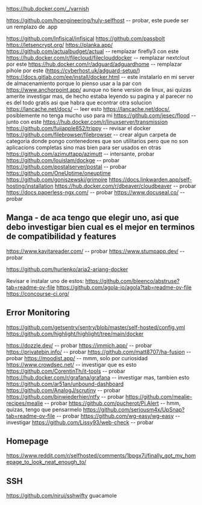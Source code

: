 <!-- TODO: actualizar los .env files de los servicios, probar que funcionen usando localhost + nombre de containers para las variables de URL, cuando tenia el dns configurado no funcionaban y tenia que colocar IP directamente, pero cuando tuve que retirarlo parece que si funcionan asi que puede que anteriormente hubiera algun tipo de problema de configuracion en pfsense que no permitia usarlas, pero ultimadamente seria bueno usar localhost + nombre de containers porque de esa manera no tengo que procuparme de los ip en que corre cada app -->


https://hub.docker.com/_/varnish

https://github.com/hcengineering/huly-selfhost -- probar, este puede ser un remplazo de .app

https://github.com/Infisical/infisical
https://github.com/passbolt
https://letsencrypt.org/
https://planka.app/
https://github.com/actualbudget/actual -- remplazar firefly3 con este
https://hub.docker.com/r/filecloud/fileclouddocker -- remplazar nextclout por este
https://hub.docker.com/r/adguard/adguardhome -- remplazar pihole por este (https://cyberhost.uk/adguard-setup/)
https://docs.gitlab.com/ee/install/docker.html -- este instalarlo en mi server de almacenamiento porque lo pienso usar a la par con https://www.anchorpoint.app/ aunque no tiene version de linux, asi quizas amerite investigar mas, de hecho estaba leyendo su pagina y al parecer no es del todo gratis asi que habra que econtrar otra solucion
https://lancache.net/docs/ -- leer esto https://lancache.net/docs/, posiblemente no tenga mucho uso para mi
https://github.com/jesec/flood -- junto con este https://hub.docker.com/r/linuxserver/transmission
https://github.com/fujiapple852/trippy -- revisar el docker
https://github.com/filebrowser/filebrowser -- crear algun carpeta de categoria donde pongo contenedores que son utilitarios pero que no son aplicacions completas sino mas bien para ser usados en otras
https://github.com/azimuttapp/azimutt -- intersante, probar
https://github.com/louislam/dockge -- probar
https://github.com/postalserver/postal -- probar
https://github.com/OneUptime/oneuptime
https://github.com/goniszewski/grimoire
https://docs.linkwarden.app/self-hosting/installation
https://hub.docker.com/r/dbeaver/cloudbeaver -- probar
https://docs.paperless-ngx.com/ -- probar
https://www.docuseal.co/ -- probar

## Manga - de aca tengo que elegir uno, asi que debo investigar bien cual es el mejor en terminos de compatibilidad y features
https://www.kavitareader.com/ -- probar
https://www.stumpapp.dev/ -- probar


https://github.com/hurlenko/aria2-ariang-docker

Revisar e instalar uno de estos:
https://github.com/bleenco/abstruse?tab=readme-ov-file
https://github.com/agola-io/agola?tab=readme-ov-file
https://concourse-ci.org/

## Error Monitoring
https://github.com/getsentry/sentry/blob/master/self-hosted/config.yml
https://github.com/highlight/highlight/tree/main/docker

https://dozzle.dev/ -- probar
https://immich.app/ -- probar
https://privatebin.info/ -- probar
https://github.com/matt8707/ha-fusion -- probar
https://moodist.app/ -- mmm, solo por curiosidad
https://www.crowdsec.net/ -- investigar que es esto
https://github.com/CorentinTh/it-tools -- probar
https://hub.docker.com/r/grafana/grafana -- investigar mas, tambien esto https://github.com/ar51an/unbound-dashboard
https://github.com/AnalogJ/scrutiny -- probar
https://github.com/binwiederhier/ntfy -- probar
https://github.com/mealie-recipes/mealie -- probar
https://github.com/pucherot/Pi.Alert -- hmm, quizas, tengo que pensarmelo
https://github.com/seriousm4x/UpSnap?tab=readme-ov-file -- probar
https://github.com/wg-easy/wg-easy -- investigar
https://github.com/Lissy93/web-check -- probar

## Homepage
https://www.reddit.com/r/selfhosted/comments/1bpgx7i/finally_got_my_homepage_to_look_neat_enough_to/

## SSH
https://github.com/nirui/sshwifty
guacamole

